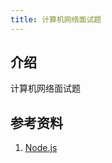 ```yaml
---
title: 计算机网络面试题
---
```


## 介绍

计算机网络面试题



## 参考资料

1. [Node.js](https://nodejs.org/dist/latest-v10.x/docs/api/)
